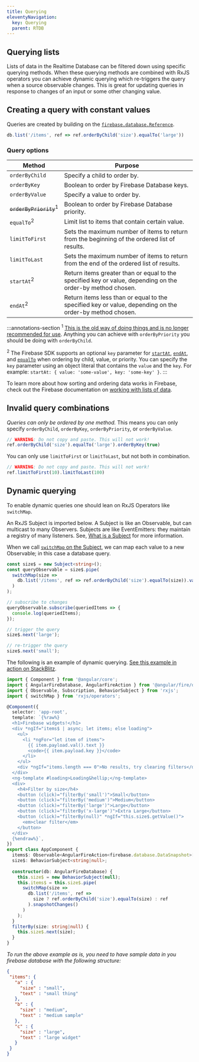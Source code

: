 ```yaml
---
title: Querying
eleventyNavigation:
  key: Querying
  parent: RTDB
---
```


## Querying lists

Lists of data in the Realtime Database can be filtered down using specific querying methods. When these querying methods are combined with RxJS operators you can achieve dynamic querying which re-triggers the query when a source observable changes. This is great for updating queries in response to changes of an input or some other changing value.

## Creating a query with constant values

Queries are created by building on the [`firebase.database.Reference`](https://firebase.google.com/docs/reference/js/firebase.database.Reference).

```ts
db.list('/items', ref => ref.orderByChild('size').equalTo('large'))
```

### Query options

| Method   | Purpose            |
| ---------|--------------------|
| `orderByChild` | Specify a child to order by. |
| `orderByKey` | Boolean to order by Firebase Database keys. |
| `orderByValue` | Specify a value to order by. |
| ~~`orderByPriority`~~<sup>1</sup> | Boolean to order by Firebase Database priority.|
| `equalTo`<sup>2</sup> | Limit list to items that contain certain value. |
| `limitToFirst` | Sets the maximum number of items to return from the beginning of the ordered list of results. |
| `limitToLast` | Sets the maximum number of items to return from the end of the ordered list of results. |
| `startAt`<sup>2</sup> | Return items greater than or equal to the specified key or value, depending on the order-by method chosen. |
| `endAt`<sup>2</sup> | Return items less than or equal to the specified key or value, depending on the order-by method chosen. |

:::annotations-section
  <sup>1</sup> [This is the old way of doing things and is no longer recommended for use](https://youtu.be/3WTQZV5-roY?t=3m). Anything you can achieve with `orderByPriority` you should be doing with `orderByChild`.

  <sup>2</sup> The Firebase SDK supports an optional `key` parameter for [`startAt`](https://firebase.google.com/docs/reference/js/firebase.database.Reference#startAt), [`endAt`](https://firebase.google.com/docs/reference/js/firebase.database.Reference#endAt), and [`equalTo`](https://firebase.google.com/docs/reference/js/firebase.database.Reference#equalTo) when ordering by child, value, or priority. You can specify the `key` parameter using an object literal that contains the `value` and the `key`. For example: `startAt: { value: 'some-value', key: 'some-key' }`.
:::

To learn more about how sorting and ordering data works in Firebase, check out the Firebase documentation on [working with lists of data](https://firebase.google.com/docs/database/web/lists-of-data#sorting_and_filtering_data).

## Invalid query combinations

*Queries can only be ordered by one method.* This means you can only specify
`orderByChild`, `orderByKey`, `orderByPriority`, or `orderByValue`.

```ts
// WARNING: Do not copy and paste. This will not work!
ref.orderByChild('size').equalTo('large').orderByKey(true)
```

You can only use `limitToFirst` or `limitToLast`, but not both in combination.

```ts
// WARNING: Do not copy and paste. This will not work!
ref.limitToFirst(10).limitToLast(100)
```

## Dynamic querying

To enable dynamic queries one should lean on RxJS Operators like `switchMap`.

An RxJS Subject is imported below. A Subject is like an Observable, but can multicast to many Observers. Subjects are like EventEmitters: they maintain a registry of many listeners. See, [What is a Subject](http://reactivex.io/rxjs/manual/overview.html#subject) for more information.

When we call [`switchMap` on the Subject](https://www.learnrxjs.io/operators/transformation/switchmap.html), we can map each value to a new Observable; in this case a database query.

```ts
const size$ = new Subject<string>();
const queryObservable = size$.pipe(
  switchMap(size => 
    db.list('/items', ref => ref.orderByChild('size').equalTo(size)).valueChanges()
  )
);

// subscribe to changes
queryObservable.subscribe(queriedItems => {
  console.log(queriedItems);  
});

// trigger the query
size$.next('large');

// re-trigger the query
size$.next('small');
```

The following is an example of dynamic querying. [See this example in action on StackBlitz](https://stackblitz.com/edit/angularfire-db-api-s8ip7m).

```ts
import { Component } from '@angular/core';
import { AngularFireDatabase, AngularFireAction } from '@angular/fire/database';
import { Observable, Subscription, BehaviorSubject } from 'rxjs';
import { switchMap } from 'rxjs/operators';

@Component({
  selector: 'app-root',
  template: `{%raw%}
  <h1>Firebase widgets!</h1>
  <div *ngIf="items$ | async; let items; else loading">
    <ul>
      <li *ngFor="let item of items">
        {{ item.payload.val().text }}
        <code>{{ item.payload.key }}</code>
      </li>
    </ul>
    <div *ngIf="items.length === 0">No results, try clearing filters</div>
  </div>
  <ng-template #loading>Loading&hellip;</ng-template>
  <div>
    <h4>Filter by size</h4>
    <button (click)="filterBy('small')">Small</button>
    <button (click)="filterBy('medium')">Medium</button>
    <button (click)="filterBy('large')">Large</button>
    <button (click)="filterBy('x-large')">Extra Large</button>
    <button (click)="filterBy(null)" *ngIf="this.size$.getValue()">
      <em>clear filter</em>
    </button>
  </div>
  {%endraw%}`,
})
export class AppComponent {
  items$: Observable<AngularFireAction<firebase.database.DataSnapshot>[]>;
  size$: BehaviorSubject<string|null>;
  
  constructor(db: AngularFireDatabase) {
    this.size$ = new BehaviorSubject(null);
    this.items$ = this.size$.pipe(
      switchMap(size => 
        db.list('/items', ref =>
          size ? ref.orderByChild('size').equalTo(size) : ref
        ).snapshotChanges()
      )
    );
  }
  filterBy(size: string|null) {
    this.size$.next(size);
  }
}
```

*To run the above example as is, you need to have sample data in you firebase database with the following structure:*
 
 ```json
{
  "items": {
    "a" : {
      "size" : "small",
      "text" : "small thing"
    },
    "b" : {
      "size" : "medium",
      "text" : "medium sample"
    },
    "c" : {
      "size" : "large",
      "text" : "large widget"
    }
  }
}
 ```

